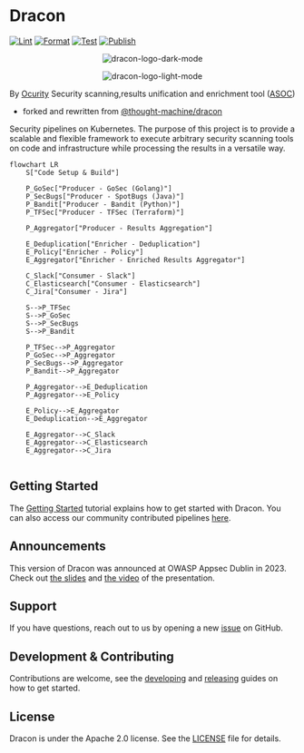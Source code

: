 # Dracon

[![Lint](https://github.com/ocurity/dracon/actions/workflows/lint.yml/badge.svg)](https://github.com/ocurity/dracon/actions/workflows/lint.yml)
[![Format](https://github.com/ocurity/dracon/actions/workflows/format.yml/badge.svg)](https://github.com/ocurity/dracon/actions/workflows/format.yml)
[![Test](https://github.com/ocurity/dracon/actions/workflows/test.yml/badge.svg)](https://github.com/ocurity/dracon/actions/workflows/test.yml)
[![Publish](https://github.com/ocurity/dracon/actions/workflows/publish.yml/badge.svg)](https://github.com/ocurity/dracon/actions/workflows/publish.yml)

<p align="center">
  <img alt="dracon-logo-dark-mode" src="assets/dracon-logo-light.svg#gh-dark-mode-only"/>
</p>
<p align="center">
  <img alt="dracon-logo-light-mode" src="assets/dracon-logo-dark.svg#gh-light-mode-only"/>
</p>

By [Ocurity](https://ocurity.com)
Security scanning,results unification and enrichment tool
([ASOC](https://www.gartner.com/reviews/market/application-security-orchestration-and-correlation-asoc-tools))

* forked and rewritten from [@thought-machine/dracon](https://github.com/thought-machine/dracon)

Security pipelines on Kubernetes. The purpose of this project is to provide a
scalable and flexible framework to execute arbitrary security scanning
tools on code and infrastructure while processing the results in a versatile
way.

```mermaid
flowchart LR
    S["Code Setup & Build"]

    P_GoSec["Producer - GoSec (Golang)"]
    P_SecBugs["Producer - SpotBugs (Java)"]
    P_Bandit["Producer - Bandit (Python)"]
    P_TFSec["Producer - TFSec (Terraform)"]

    P_Aggregator["Producer - Results Aggregation"]

    E_Deduplication["Enricher - Deduplication"]
    E_Policy["Enricher - Policy"]
    E_Aggregator["Enricher - Enriched Results Aggregator"]

    C_Slack["Consumer - Slack"]
    C_Elasticsearch["Consumer - Elasticsearch"]
    C_Jira["Consumer - Jira"]

    S-->P_TFSec
    S-->P_GoSec
    S-->P_SecBugs
    S-->P_Bandit

    P_TFSec-->P_Aggregator
    P_GoSec-->P_Aggregator
    P_SecBugs-->P_Aggregator
    P_Bandit-->P_Aggregator

    P_Aggregator-->E_Deduplication
    P_Aggregator-->E_Policy

    E_Policy-->E_Aggregator
    E_Deduplication-->E_Aggregator

    E_Aggregator-->C_Slack
    E_Aggregator-->C_Elasticsearch
    E_Aggregator-->C_Jira


```

## Getting Started

The [Getting Started](docs/getting-started.md) tutorial explains how to get started
with Dracon.
You can also access our community contributed pipelines
[here](https://github.com/ocurity/dracon-community-pipelines).

## Announcements

This version of Dracon was announced at OWASP Appsec Dublin in 2023. Check out
[the slides](docs/presentations/Global_AppSecDublin_Presentation.pdf) and
[the video](https://www.youtube.com/watch?app=desktop\&list=PLpr-xdpM8wG8479ud_l4W93WU5MP2bg78\&v=i9j7n0WDBO0\&feature=youtu.be)
of the presentation.

## Support

If you have questions, reach out to us by opening a new
[issue](https://github.com/ocurity/dracon/issues/new) on GitHub.

## Development & Contributing

Contributions are welcome, see the [developing](docs/contributers/DEVELOPING.md)
and [releasing](docs/contributers/RELEASES.md) guides on how to get started.

## License

Dracon is under the Apache 2.0 license. See the [LICENSE](LICENSE) file for
details.
